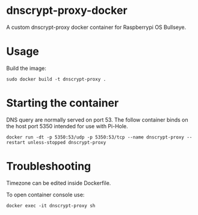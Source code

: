 # dnscrypt-proxy-docker
A custom dnscrypt-proxy docker container for Raspberrypi OS Bullseye.
# Usage
Build the image:

```
sudo docker build -t dnscrypt-proxy .
```

# Starting the container
DNS query are normally served on port 53. The follow container binds on the host port 5350 intended for use with Pi-Hole.
```
docker run -dt -p 5350:53/udp -p 5350:53/tcp --name dnscrypt-proxy --restart unless-stopped dnscrypt-proxy
```

# Troubleshooting
Timezone can be edited inside Dockerfile.

To open container console use:
```
docker exec -it dnscrypt-proxy sh
```
